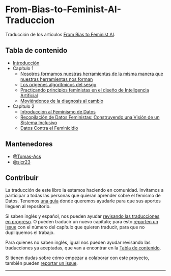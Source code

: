 # From-Bias-to-Feminist-AI-Traduccion
Traducción de los artículos [From Bias to Feminist AI](https://feministai.pubpub.org/from-bias-to-feminist-ai).

## Tabla de contenido
* [Introducción](https://github.com/labexp/From-Bias-to-Feminist-AI-Traduccion/blob/main/Introducci%C3%B3n.md)
* Capítulo 1
  * [Nosotros formamos nuestras herramientas de la misma manera que nuestras herramientas nos forman](Capitulo%201.md)
  * [Los orígenes algorítmicos del sesgo](https://github.com/labexp/From-Bias-to-Feminist-AI-Traduccion/blob/main/Capitulo%201_2.md)
  * [Practicando principios feministas en el diseño de Inteligencia Artificial](https://github.com/labexp/From-Bias-to-Feminist-AI-Traduccion/blob/main/Capitulo%201_3.md)
  * [Moviéndonos de la diagnosis al cambio](https://github.com/labexp/From-Bias-to-Feminist-AI-Traduccion/blob/main/Capitulo%201_4.md)
* Capitulo 2
   * [Introducción al Feminismo de Datos](Capitulo%202.md)
   * [Recopilación de Datos Feministas: Construyendo una Visión de un Sistema Inclusivo](Capítulo%202_1.md)
   * [Datos Contra el Feminicidio](Capitulo%202_2.md)
   


## Mantenedores
- [@Tomas-Acs](https://github.com/Tomas-Acs)
- [@sjcr23](https://github.com/sjcr23)



## Contribuir

La traducción de este libro la estamos haciendo en comunidad. Invitamos a participar a todas las personas que quieran aprender sobre el femismo de Datos. Tenemos [una guía](https://github.com/labexp/From-Bias-to-Feminist-AI-Traduccion/wiki/Gu%C3%ADa-para-contribuir-con-la-traducci%C3%B3n) donde queremos ayudarle para que sus aportes lleguen al repositorio.

Si saben inglés y español, nos pueden ayudar [revisando las traducciones en progreso](https://github.com/labexp/From-Bias-to-Feminist-AI-Traduccion/pulls). O pueden traducir un nuevo capítulo; para esto [reporten un issue](https://github.com/labexp/From-Bias-to-Feminist-AI-Traduccion/issues/new) con el número del capítulo que quieren traducir, para que no dupliquemos el trabajo.

Para quienes no saben inglés, igual nos pueden ayudar revisando las traducciones ya aceptadas, que van a encontrar en la [Tabla de contenido](#tabla-de-contenido).

Si tienen dudas sobre cómo empezar a colaborar con este proyecto, también pueden [reportar un issue](https://github.com/labexp/From-Bias-to-Feminist-AI-Traduccion/issues/new).

***
